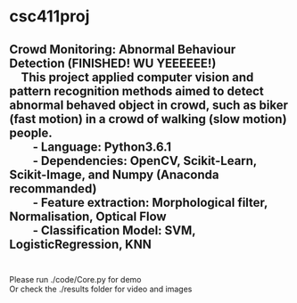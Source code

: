 csc411proj
===  
Crowd Monitoring: Abnormal Behaviour Detection (FINISHED! WU YEEEEEE!)  
&emsp;This project applied computer vision and pattern recognition methods aimed to detect abnormal behaved object in crowd, such as biker (fast motion) in a crowd of walking (slow motion) people.  
&emsp;&emsp;- Language: Python3.6.1  
&emsp;&emsp;- Dependencies: OpenCV, Scikit-Learn, Scikit-Image, and Numpy (Anaconda recommanded)  
&emsp;&emsp;- Feature extraction: Morphological filter, Normalisation, Optical Flow  
&emsp;&emsp;- Classification Model: SVM, LogisticRegression, KNN  
<br>
---
Please run ./code/Core.py for demo  
Or check the ./results folder for video and images  
